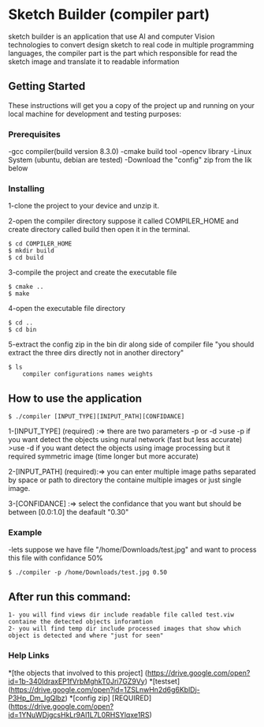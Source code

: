 # Sketch Builder (compiler part)

sketch builder is an application that use AI and computer Vision technologies to convert design sketch to real code in multiple programming languages, the compiler part is the part which responsible for read the sketch image and translate it to readable information

## Getting Started

These instructions will get you a copy of the project up and running on your local machine for development and testing purposes:

### Prerequisites

-gcc compiler(build version 8.3.0)
-cmake build tool
-opencv library
-Linux System (ubuntu, debian are tested)
-Download the "config" zip from the lik below


### Installing

1-clone the project to your device and unzip it.

2-open the compiler directory suppose it called COMPILER_HOME and create directory called build then open it in the terminal.

```
$ cd COMPILER_HOME
$ mkdir build
$ cd build
```

3-compile the project and create the executable file

```
$ cmake ..
$ make
```

4-open the executable file directory

```
$ cd ..
$ cd bin
```

5-extract the config zip in the bin dir along side of compiler file "you should extract the three dirs directly not in another directory"

```
$ ls
	compiler configurations names weights
```

## How to use the application

```
$ ./compiler [INPUT_TYPE][INIPUT_PATH][CONFIDANCE]
```

1-[INPUT_TYPE] (required) :=> there are two parameters -p or -d
	>use -p if you want detect the objects using nural network (fast but less accurate)
	>use -d if you want detect the objects using image processing but it required symmetric image (time longer but more accurate) 

2-[INPUT_PATH] (required):=> you can enter multiple image paths separated by space or path to directory the containe multiple images or just single image.

3-[CONFIDANCE] :=> select the confidance that you want but should be between [0.0:1.0] the deafault "0.30"

### Example

-lets suppose we have file "/home/Downloads/test.jpg" and want to process this file with confidance 50%

```
$ ./compiler -p /home/Downloads/test.jpg 0.50
```

## After run this command:
	1- you will find views dir include readable file called test.viw containe the detected objects inforamtion
	2- you will find temp dir include processed images that show which object is detected and where "just for seen"

### Help Links

*[the objects that involved to this project] (https://drive.google.com/open?id=1b-340IdraxEP1fVrbMghkT0Jri7GZ9Vy)
*[testset] (https://drive.google.com/open?id=1ZSLnwHn2d6g6KblDj-P3Hp_Dm_IgQlbz)
*[config zip] [REQUIRED] (https://drive.google.com/open?id=1YNuWDjgcsHkLr9Al1L7L0RHSYlqxe1RS)
